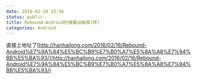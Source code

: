 ```yaml
---
date: 2016-02-29 15:56
status: public
title: Rebound-Android的弹簧动画库(转)
categories: Android
---
```


直接上地址了[http://hanhailong.com/2016/02/16/Rebound-Android%E7%9A%84%E5%BC%B9%E7%B0%A7%E5%8A%A8%E7%94%BB%E5%BA%93/](http://hanhailong.com/2016/02/16/Rebound-Android%E7%9A%84%E5%BC%B9%E7%B0%A7%E5%8A%A8%E7%94%BB%E5%BA%93/)